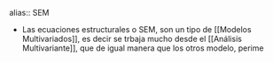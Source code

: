 alias:: SEM

- Las ecuaciones estructurales o SEM, son un tipo de [[Modelos Multivariados]], es decir se trbaja mucho desde el [[Análisis Multivariante]], que de igual manera que los otros modelo, perime